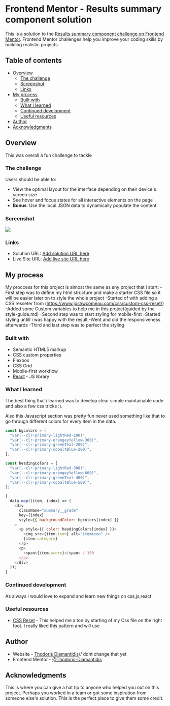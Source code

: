 # Frontend Mentor - Results summary component solution

This is a solution to the [Results summary component challenge on Frontend Mentor](https://www.frontendmentor.io/challenges/results-summary-component-CE_K6s0maV). Frontend Mentor challenges help you improve your coding skills by building realistic projects.

## Table of contents

- [Overview](#overview)
  - [The challenge](#the-challenge)
  - [Screenshot](#screenshot)
  - [Links](#links)
- [My process](#my-process)
  - [Built with](#built-with)
  - [What I learned](#what-i-learned)
  - [Continued development](#continued-development)
  - [Useful resources](#useful-resources)
- [Author](#author)
- [Acknowledgments](#acknowledgments)

## Overview

This was overall a fun challenge to tackle

### The challenge

Users should be able to:

- View the optimal layout for the interface depending on their device's screen size
- See hover and focus states for all interactive elements on the page
- **Bonus**: Use the local JSON data to dynamically populate the content

### Screenshot

![](./screenshot.jpg)

### Links

- Solution URL: [Add solution URL here](https://your-solution-url.com)
- Live Site URL: [Add live site URL here](https://your-live-site-url.com)

## My process

My proccess for this project is almost the same as any project that i start:
-First step was to define my html structure and make a starter CSS file so it will be easier later on to style the whole project
-Started of with adding a CSS resseter from (https://www.joshwcomeau.com/css/custom-css-reset/)
-Added some Custom variables to help me in this project(guided by the style-guide.md)
-Second step was to start styling for mobile-first
-Started styling untill i was happy with the result
-Went and did the responsiveness afterwards
-Third and last step was to perfect the styling

### Built with

- Semantic HTML5 markup
- CSS custom properties
- Flexbox
- CSS Grid
- Mobile-first workflow
- [React](https://reactjs.org/) - JS library

### What I learned

The best thing that i learned was to develop clear simple maintainable code and also a few css tricks :).

Also this Javascript section was pretty fun never used something like that to go through different colors for every item in the data.

```js
const bgcolors = [
  "var(--clr-primary-lightRed-100)",
  "var(--clr-primary-orangeyYellow-300)",
  "var(--clr-primary-greenTeal-200)",
  "var(--clr-primary-cobaltBlue-200)",
];

const headingColors = [
  "var(--clr-primary-lightRed-300)",
  "var(--clr-primary-orangeyYellow-600)",
  "var(--clr-primary-greenTeal-400)",
  "var(--clr-primary-cobaltBlue-500)",
];

{
  data.map((item, index) => (
    <div
      className="summary__grade"
      key={index}
      style={{ backgroundColor: bgcolors[index] }}
    >
      <p style={{ color: headingColors[index] }}>
        <img src={item.icon} alt="itemicon" />
        {item.category}
      </p>
      <p>
        <span>{item.score}</span> / 100
      </p>
    </div>
  ));
}
```

### Continued development

As always i would love to expand and learn new things on css,js,react

### Useful resources

- [CSS Reset](https://www.joshwcomeau.com/css/custom-css-reset/) - This helped me a ton by starting of my Css file on the right foot. I really liked this pattern and will use

## Author

- Website - [Thodoris Diamantidis](https://www.your-site.com)// ddnt change that yet
- Frontend Mentor - [@Thodoris-Diamantidis](https://www.frontendmentor.io/profile/Thodoris-Diamantidis)

## Acknowledgments

This is where you can give a hat tip to anyone who helped you out on this project. Perhaps you worked in a team or got some inspiration from someone else's solution. This is the perfect place to give them some credit.
